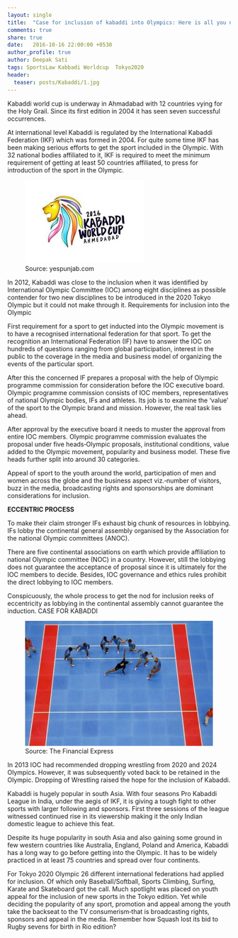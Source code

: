 ```yaml
---
layout: single
title:  "Case for inclusion of kabaddi into Olympics: Here is all you need to know"
comments: true
share: true
date:   2016-10-16 22:00:00 +0530
author_profile: true
author: Deepak Sati
tags: SportsLaw Kabbadi Worldcup  Tokyo2020
header:
  teaser: posts/Kabaddi/1.jpg
---
```


Kabaddi world cup is underway in Ahmadabad with 12 countries vying for the Holy Grail. Since its first edition in 2004 it has seen seven successful occurrences. 

At international level Kabaddi is regulated by the International Kabaddi Federation (IKF) which was formed in 2004. For quite some time IKF has been making serious efforts to get the sport included in the Olympic. With 32 national bodies affiliated to it, IKF is required to meet the minimum requirement of getting at least 50 countries affiliated, to press for introduction of the sport in the Olympic. 


<figure class="half">
<a href="/images/posts/Kabaddi/1.jpg"><img src="/images/posts/Kabaddi/1.jpg"></a>
<figcaption>Source: yespunjab.com</figcaption>
</figure>

In 2012, Kabaddi was close to the inclusion when it was identified by International Olympic Committee (IOC) among eight disciplines as possible contender for two new disciplines to be introduced in the 2020 Tokyo Olympic but it could not make through it. 
Requirements for inclusion into the Olympic

First requirement for a sport to get inducted into the Olympic movement is to have a recognised international federation for that sport. To get the recognition an International Federation (IF) have to answer the IOC on hundreds of questions ranging from global participation, interest in the public to the coverage in the media and business model of organizing the  events of the particular sport. 

After this the concerned IF prepares a proposal with the help of Olympic programme commission for consideration before the IOC executive board. Olympic programme commission consists of IOC members, representatives of national Olympic bodies, IFs and athletes. Its job is to examine the ‘value’ of the sport to the Olympic brand and mission. However, the real task lies ahead. 

After approval by the executive board it needs to muster the approval from entire IOC members. Olympic programme commission evaluates the proposal under five heads‑Olympic proposals, institutional conditions, value added to the Olympic movement, popularity and business model. These five heads further split into around 30 categories.

Appeal of sport to the youth around the world, participation of men and women across the globe and the business aspect viz.‑number of visitors, buzz in the media, broadcasting rights and sponsorships are dominant considerations for inclusion. 

<b>ECCENTRIC PROCESS</b> 

To make their claim stronger IFs exhaust big chunk of resources in lobbying. IFs lobby the continental general assembly organised by the Association for the national Olympic committees (ANOC).

There are five continental associations on earth which provide affiliation to national Olympic committee (NOC) in a country. However, still the lobbying does not guarantee the acceptance of proposal since it is ultimately for the IOC members to decide. Besides, IOC governance and ethics rules prohibit the direct lobbying to IOC members.

Conspicuously, the whole process to get the nod for inclusion reeks of eccentricity as lobbying in the continental assembly cannot guarantee the induction.
CASE FOR KABADDI

<figure class="half">
<a href="/images/posts/Kabaddi/2.jpg"><img src="/images/posts/Kabaddi/2.jpg"></a>
<figcaption>Source: The Financial Express </figcaption>
</figure>


In 2013 IOC had recommended dropping wrestling from 2020 and 2024 Olympics. However, it was subsequently voted back to be retained in the Olympic. Dropping of Wrestling raised the hope for the inclusion of Kabaddi.

Kabaddi is hugely popular in south Asia. With four seasons Pro Kabaddi League in India, under the aegis of IKF, it is giving a tough fight to other sports with larger following and sponsors. First three sessions of the league witnessed continued rise in its viewership making it the only Indian domestic league to achieve this feat. 

Despite its huge popularity in south Asia and also gaining some ground in few western countries like Australia, England, Poland and America, Kabaddi has a long way to go before getting into the Olympic. It has to be widely practiced in at least 75 countries and spread over four continents.

For Tokyo 2020 Olympic 26 different international federations had applied for inclusion. Of which only Baseball/Softball, Sports Climbing, Surfing, Karate and Skateboard got the call. Much spotlight was placed on youth appeal for the inclusion of new sports in the Tokyo edition. Yet while deciding the popularity of any sport, promotion and appeal among the youth take the backseat to the TV consumerism‐that is broadcasting rights, sponsors and appeal in the media. Remember how Squash lost its bid to Rugby sevens for birth in Rio edition?